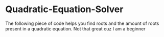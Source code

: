 # Quadratic-Equation-Solver

The following piece of code helps you find roots and the amount of roots present in a quadratic equation.
Not that great cuz I am a beginner

